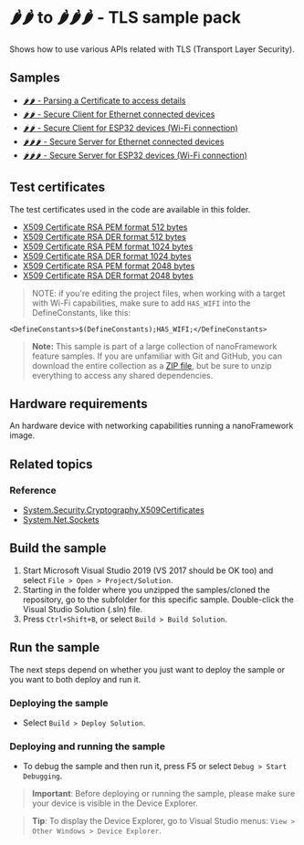 # 🌶️🌶️ to 🌶️🌶️🌶️ - TLS sample pack

Shows how to use various APIs related with TLS (Transport Layer Security).

## Samples

- [🌶️🌶️ - Parsing a Certificate to access details](./ParseCertificate/)
- [🌶️🌶️ - Secure Client for Ethernet connected devices](./SecureClient/)
- [🌶️🌶️ - Secure Client for ESP32 devices (Wi-Fi connection)](./SecureClient_WiFi/)
- [🌶️🌶️🌶️ - Secure Server for Ethernet connected devices](./SecureServer/)
- [🌶️🌶️🌶️ - Secure Server for ESP32 devices (Wi-Fi connection)](./SecureServer_WiFi/)

## Test certificates

The test certificates used in the code are available in this folder.

- [X509 Certificate RSA PEM format 512 bytes](512b-rsa-example-cert.pem)
- [X509 Certificate RSA DER format 512 bytes](512b-rsa-example-cert.der)
- [X509 Certificate RSA PEM format 1024 bytes](512b-rsa-example-cert.pem)
- [X509 Certificate RSA DER format 1024 bytes](512b-rsa-example-cert.der)
- [X509 Certificate RSA PEM format 2048 bytes](512b-rsa-example-cert.pem)
- [X509 Certificate RSA DER format 2048 bytes](512b-rsa-example-cert.der)

> NOTE: if you're editing the project files, when working with a target with Wi-Fi capabilities, make sure to add `HAS_WIFI` into the DefineConstants, like this:

```text
<DefineConstants>$(DefineConstants);HAS_WIFI;</DefineConstants>
```

> **Note:** This sample is part of a large collection of nanoFramework feature samples.
> If you are unfamiliar with Git and GitHub, you can download the entire collection as a
> [ZIP file](https://github.com/nanoframework/Samples/archive/main.zip), but be
> sure to unzip everything to access any shared dependencies.
<!-- For more info on working with the ZIP file, 
> the samples collection, and GitHub, see [Get the UWP samples from GitHub](https://aka.ms/ovu2uq). 
> For more samples, see the [Samples portal](https://aka.ms/winsamples) on the Windows Dev Center.  -->

## Hardware requirements

An hardware device with networking capabilities running a nanoFramework image.

## Related topics

### Reference

- [System.Security.Cryptography.X509Certificates](http://docs.nanoframework.net/api/System.Security.Cryptography.X509Certificates.html)
- [System.Net.Sockets](http://docs.nanoframework.net/api/System.Net.Sockets.html)

## Build the sample

1. Start Microsoft Visual Studio 2019 (VS 2017 should be OK too) and select `File > Open > Project/Solution`.
1. Starting in the folder where you unzipped the samples/cloned the repository, go to the subfolder for this specific sample. Double-click the Visual Studio Solution (.sln) file.
1. Press `Ctrl+Shift+B`, or select `Build > Build Solution`.

## Run the sample

The next steps depend on whether you just want to deploy the sample or you want to both deploy and run it.

### Deploying the sample

- Select `Build > Deploy Solution`.

### Deploying and running the sample

- To debug the sample and then run it, press F5 or select `Debug > Start Debugging`.

> **Important**: Before deploying or running the sample, please make sure your device is visible in the Device Explorer.

> **Tip**: To display the Device Explorer, go to Visual Studio menus: `View > Other Windows > Device Explorer`.
